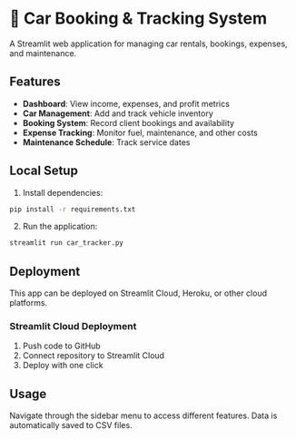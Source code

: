 # 🚗 Car Booking & Tracking System

A Streamlit web application for managing car rentals, bookings, expenses, and maintenance.

## Features

- **Dashboard**: View income, expenses, and profit metrics
- **Car Management**: Add and track vehicle inventory
- **Booking System**: Record client bookings and availability
- **Expense Tracking**: Monitor fuel, maintenance, and other costs
- **Maintenance Schedule**: Track service dates

## Local Setup

1. Install dependencies:

```bash
pip install -r requirements.txt
```

2. Run the application:

```bash
streamlit run car_tracker.py
```

## Deployment

This app can be deployed on Streamlit Cloud, Heroku, or other cloud platforms.

### Streamlit Cloud Deployment

1. Push code to GitHub
2. Connect repository to Streamlit Cloud
3. Deploy with one click

## Usage

Navigate through the sidebar menu to access different features. Data is automatically saved to CSV files.
